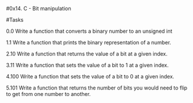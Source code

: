 #0x14. C - Bit manipulation

#Tasks

0.0
Write a function that converts a binary number to an unsigned int

1.1
Write a function that prints the binary representation of a number.

2.10
Write a function that returns the value of a bit at a given index.

3.11
Write a function that sets the value of a bit to 1 at a given index.

4.100
Write a function that sets the value of a bit to 0 at a given index.

5.101
Write a function that returns the number of bits you would need to flip to get from one number to another.
